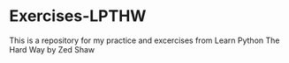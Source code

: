 # Exercises-LPTHW
This is a repository for my practice and excercises from Learn Python The Hard Way by Zed Shaw 
